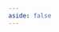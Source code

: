 ```yaml
---
aside: false
---
```

<script setup>
import Dashboard from './vue/Dashboard.vue'
</script>

<DemoContainer>
  <Dashboard/>
</DemoContainer>